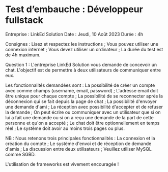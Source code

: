 # Test d’embauche : Développeur fullstack
Entreprise : LinkEd Solution
Date : Jeudi, 10 Août 2023
Durée : 4h

Consignes :
Lisez et respectez les instructions ;
Vous pouvez utiliser une connexion internet ;
Vous devez utiliser un ordinateur ;
La durée du test est de 4h maximum.


Question 1 : L'entreprise LinkEd Solution vous demande de concevoir un chat. L'objectif est de permettre à deux utilisateurs de communiquer entre eux.

Les fonctionnalités demandées sont :
La possibilité de créer un compte avec comme champs (username, email, password) ;
L'adresse email doit être unique pour chaque compte ;
La possibilité de se reconnecter après la déconnexion qui se fait depuis la page de chat ;
La possibilité d'envoyer une demande d'ami ;
La réception avec possibilité d'accepter et de refuser la demande ;
On peut écrire ou communiquer avec un utilisateur que si on lui a fait une demande ou si on a reçu une demande de la part de cette personne et qu'on a accepté ;
Le chat doit être optionnellement en temps réel ;
Le système doit avoir au moins trois pages ou plus.

NB : Nous retenons trois principales fonctionnalités :
La connexion et la création du compte ;
Le système d'envoi et de réception de demande d'amis ;
La discussion entre deux utilisateurs ;
Veuillez utiliser MySQL comme SGBD.

L'utilisation de frameworks est vivement encouragée !



